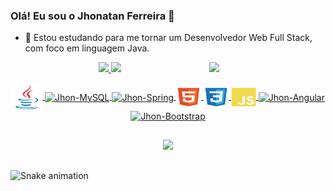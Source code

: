 ### Olá! Eu sou o Jhonatan Ferreira 👋

- 🌻 Estou estudando para me tornar um Desenvolvedor Web Full Stack, com foco em linguagem Java. 

<img align="right" width="37%" src="https://media.giphy.com/media/2KOUaMezKiaic/giphy.gif">


<div align="center">
  <a href="https://github.com/jhonatanferreira94">
  <img width="40%" src="https://github-readme-stats.vercel.app/api?username=jhonatanferreira94&show_icons=true&theme=dark&include_all_commits=true&count_private=true"/>
  <img width="40%" src="https://github-readme-stats.vercel.app/api/top-langs/?username=jhonatanferreira94&layout=compact&langs_count=7&theme=dark"/>

</div>
  
  <div align="center": inline_block"><br>
  <img align="center" alt= "Jhon-Java" height="40" width="50" src="https://github.com/devicons/devicon/blob/master/icons/java/java-original.svg">
  <img align="center" alt="Jhon-MySQL" height="35" width="45" src="https://cdn.jsdelivr.net/gh/devicons/devicon/icons/mysql/mysql-original.svg" />
  <img align="center"alt="Jhon-Spring" height="35" width="35" src="https://cdn.jsdelivr.net/gh/devicons/devicon/icons/spring/spring-original.svg" />
  <img align="center" alt="Jhon-HTML" height="30" width="40" src="https://raw.githubusercontent.com/devicons/devicon/master/icons/html5/html5-original.svg">
  <img align="center" alt="Jhon-CSS" height="30" width="40" src="https://raw.githubusercontent.com/devicons/devicon/master/icons/css3/css3-original.svg">
  <img align="center" alt="Jhon-Js" height="30" width="40" src="https://raw.githubusercontent.com/devicons/devicon/master/icons/javascript/javascript-plain.svg">
  <img align="center" alt="Jhon-Angular" height="35" width="40" src="https://cdn.jsdelivr.net/gh/devicons/devicon/icons/angularjs/angularjs-plain.svg" /> 
  <img align="center" alt="Jhon-Bootstrap" height="35" width="40" src="https://cdn.jsdelivr.net/gh/devicons/devicon/icons/bootstrap/bootstrap-original.svg" />
  </div>
  
  ##
  ###
<div align="center">     
<a href="https://www.linkedin.com/in/jhonatan-ferreira-61191b33/" target="_blank"><img src="https://img.shields.io/badge/-LinkedIn-%230077B5?style=for-the-badge&logo=linkedin&logoColor=white" target="_blank"></a> 
      

##
####
    
</div>

![Snake animation](https://github.com/jhonatanferreira94/jhonatanferreira94/blob/output/github-contribution-grid-snake.svg)
